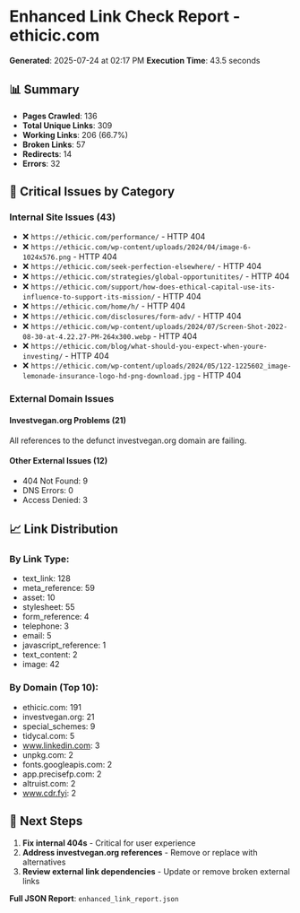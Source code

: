 # Enhanced Link Check Report - ethicic.com

**Generated**: 2025-07-24 at 02:17 PM
**Execution Time**: 43.5 seconds

## 📊 Summary
- **Pages Crawled**: 136
- **Total Unique Links**: 309
- **Working Links**: 206 (66.7%)
- **Broken Links**: 57
- **Redirects**: 14
- **Errors**: 32

## 🚨 Critical Issues by Category

### Internal Site Issues (43)
- ❌ `https://ethicic.com/performance/` - HTTP 404
- ❌ `https://ethicic.com/wp-content/uploads/2024/04/image-6-1024x576.png` - HTTP 404
- ❌ `https://ethicic.com/seek-perfection-elsewhere/` - HTTP 404
- ❌ `https://ethicic.com/strategies/global-opportunitites/` - HTTP 404
- ❌ `https://ethicic.com/support/how-does-ethical-capital-use-its-influence-to-support-its-mission/` - HTTP 404
- ❌ `https://ethicic.com/home/h/` - HTTP 404
- ❌ `https://ethicic.com/disclosures/form-adv/` - HTTP 404
- ❌ `https://ethicic.com/wp-content/uploads/2024/07/Screen-Shot-2022-08-30-at-4.22.27-PM-264x300.webp` - HTTP 404
- ❌ `https://ethicic.com/blog/what-should-you-expect-when-youre-investing/` - HTTP 404
- ❌ `https://ethicic.com/wp-content/uploads/2024/05/122-1225602_image-lemonade-insurance-logo-hd-png-download.jpg` - HTTP 404

### External Domain Issues

#### Investvegan.org Problems (21)
All references to the defunct investvegan.org domain are failing.

#### Other External Issues (12)
- 404 Not Found: 9
- DNS Errors: 0
- Access Denied: 3

## 📈 Link Distribution

### By Link Type:
- text_link: 128
- meta_reference: 59
- asset: 10
- stylesheet: 55
- form_reference: 4
- telephone: 3
- email: 5
- javascript_reference: 1
- text_content: 2
- image: 42

### By Domain (Top 10):
- ethicic.com: 191
- investvegan.org: 21
- special_schemes: 9
- tidycal.com: 5
- www.linkedin.com: 3
- unpkg.com: 2
- fonts.googleapis.com: 2
- app.precisefp.com: 2
- altruist.com: 2
- www.cdr.fyi: 2

## 🎯 Next Steps
1. **Fix internal 404s** - Critical for user experience
2. **Address investvegan.org references** - Remove or replace with alternatives
3. **Review external link dependencies** - Update or remove broken external links

**Full JSON Report**: `enhanced_link_report.json`
